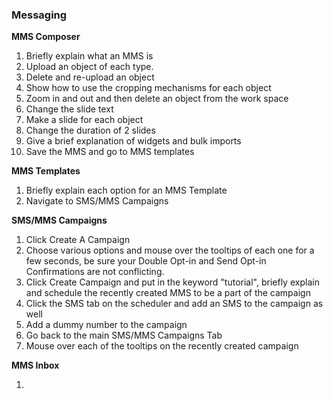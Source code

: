 <h3>Messaging</h3>

<strong>MMS Composer</strong>
<ol>
<li>Briefly explain what an MMS is</li>
<li>Upload an object of each type.</li>
<li>Delete and re-upload an object</li>
<li>Show how to use the cropping mechanisms for each object</li>
<li>Zoom in and out and then delete an object from the work space</li>
<li>Change the slide text </li>
<li>Make a slide for each object</li>
<li>Change the duration of 2 slides</li>
<li>Give a brief explanation of widgets and bulk imports</li>
<li>Save the MMS and go to MMS templates</li>
</ol>

<strong>MMS Templates</strong>

<ol>
<li>Briefly explain each option for an MMS Template</li>
<li>Navigate to SMS/MMS Campaigns</li>
</ol>

<strong>SMS/MMS Campaigns</strong>

<ol>
<li>Click Create A Campaign</li>
<li>Choose various options and mouse over the tooltips of each one for a few seconds, be sure your Double Opt-in and Send Opt-in Confirmations are not conflicting.</li>
<li>Click Create Campaign and put in the keyword "tutorial", briefly explain and schedule the recently created MMS to be a part of the campaign</li>
<li>Click the SMS tab on the scheduler and add an SMS to the campaign as well</li>
<li>Add a dummy number to the campaign</li>
<li>Go back to the main SMS/MMS Campaigns Tab</li>
<li>Mouse over each of the tooltips on the recently created campaign</li>
</ol>

<strong>MMS Inbox</strong>

<ol>
<li></li>
</ol>
